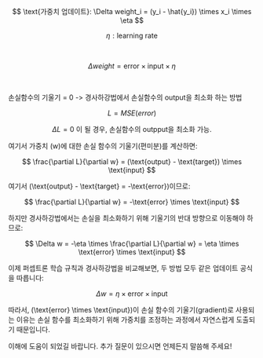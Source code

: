 $$ \text{가중치 업데이트}: \Delta weight_i = (y_i - \hat{y_i}) \times x_i \times \eta $$

$$ \eta: \text{learning rate} $$

<br>

$$ \Delta weight = \text{error} \times \text{input} \times \eta $$

<br>

손실함수의 기울기 = 0 -> 경사하강법에서 손실함수의 output을 최소화 하는 방법

$$ L = MSE(error) $$

$$ \Delta L = 0 \text{ 이 될 경우, 손실함수의 outpput을 최소화 가능.}$$

여기서 가중치 (w)에 대한 손실 함수의 기울기(편미분)를 계산하면:

$$ \frac{\partial L}{\partial w} = (\text{output} - \text{target}) \times \text{input} $$

여기서 (\text{output} - \text{target} = -\text{error})이므로:

$$ \frac{\partial L}{\partial w} = -\text{error} \times \text{input} $$

하지만 경사하강법에서는 손실을 최소화하기 위해 기울기의 반대 방향으로 이동해야 하므로:

$$ \Delta w = -\eta \times \frac{\partial L}{\partial w} = \eta \times \text{error} \times \text{input} $$

이제 퍼셉트론 학습 규칙과 경사하강법을 비교해보면, 두 방법 모두 같은 업데이트 공식을 따릅니다:

$$ \Delta w = \eta \times \text{error} \times \text{input} $$

따라서, (\text{error} \times \text{input})이 손실 함수의 기울기(gradient)로 사용되는 이유는 손실 함수를 최소화하기 위해 가중치를 조정하는 과정에서 자연스럽게 도출되기 때문입니다.

이해에 도움이 되었길 바랍니다. 추가 질문이 있으시면 언제든지 말씀해 주세요!
